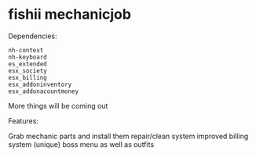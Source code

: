 # fishii mechanicjob

Dependencies:
```
nh-context
nh-keyboard
es_extended
esx_society
esx_billing
esx_addoninventory
esx_addonacountmoney
```
More things will be coming out

Features:

Grab mechanic parts and install them
repair/clean system improved
billing system (unique)
boss menu as well as outfits
